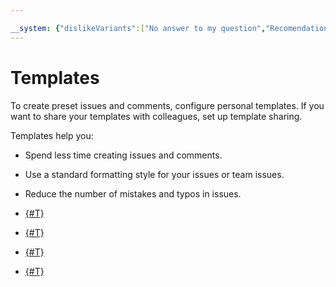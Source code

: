 ```yaml
---

__system: {"dislikeVariants":["No answer to my question","Recomendations didn't help","The content doesn't match title","Other"]}
---
```

# Templates

To create preset issues and comments, configure personal templates. If you want to share your templates with colleagues, set up template sharing.

Templates help you:

- Spend less time creating issues and comments.
- Use a standard formatting style for your issues or team issues.
- Reduce the number of mistakes and typos in issues.


- [{#T}](create-template.md)
- [{#T}](edit-template.md)
- [{#T}](delete-template.md)
- [{#T}](share-template.md)


